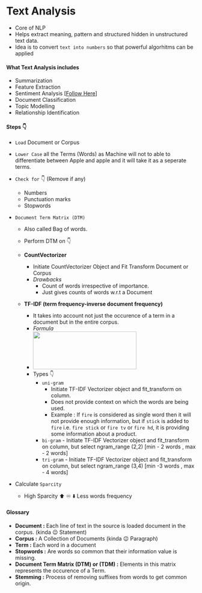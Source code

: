 
# Text Analysis

- Core of NLP
- Helps extract meaning, pattern and structured hidden in unstructured text data.
- Idea is to convert `text into numbers` so that powerful algorhitms can be applied

#### What Text Analysis includes
- Summarization
- Feature Extraction
- Sentiment Analysis [[Follow Here](https://github.com/MominAhmedShaikh/Natural-Language-Processing/tree/main/Text%20Classification/Sentiment%20Analysis)]
- Document Classification
- Topic Modelling
- Relationship Identification

#### Steps :point_down:

- `Load` Document or Corpus
- `Lower Case` all the Terms (Words) as Machine will not to able to differentiate between Apple and apple and it will take it as a seperate terms.
- `Check for` :point_down: (Remove if any)
  - Numbers
  - Punctuation marks
  - Stopwords 
- `Document Term Matrix (DTM)`
  - Also called Bag of words.
  - Perform DTM on :point_down:
  - **CountVectorizer**
       - Initiate CountVectorizer Object and Fit Transform Document or Corpus
       - *Drawbacks* 
         - Count of words irrespective of importance.
         - Just gives counts of words w.r.t a Document

  - **TF-IDF (term frequency-inverse document frequency)**
     - It takes into account not just the occurence of a term in a document but in the entire corpus.
     - *Formula*
     - <img src = 'https://miro.medium.com/max/816/1*1pTLnoOPJKKcKIcRi3q0WA.jpeg' width="275" height="100"/>
     - Types :point_down:
       - `uni-gram` 
         - Initiate TF-IDF Vectorizer object and fit_transform on column.
         - Does not provide context on which the words are being used.
         - Example : If `fire` is considered as single word then it will not provide enough information, but if  `stick` is added to `fire` i.e. `fire stick` or `fire tv` or `fire hd`, it is providing some information about a product.
       - `bi-gram` - Initiate TF-IDF Vectorizer object and fit_transform on column, but select ngram_range (2,2) [min - 2 words , max - 2 words] 
       - `tri-gram` - Initiate TF-IDF Vectorizer object and fit_transform on column, but select ngram_range (3,4) [min -3 words , max - 4 words]
  
- Calculate `Sparcity`
  - High Sparcity :arrow_up: :infinity: :arrow_down: Less words frequency 

#### Glossary
- **Document :** Each line of text in the source is loaded document in the corpus. (kinda :wink: Statement)
- **Corpus :**  A Collection of Documents (kinda :wink: Paragraph)
- **Term :** Each word in a document 
- **Stopwords :** Are words so common that their information value is missing.
- **Document Term Matrix (DTM) or (TDM) :** Elements in this matrix represents the occurence of a Term.
- **Stemming :** Process of removing suffixes from words to get common origin.

